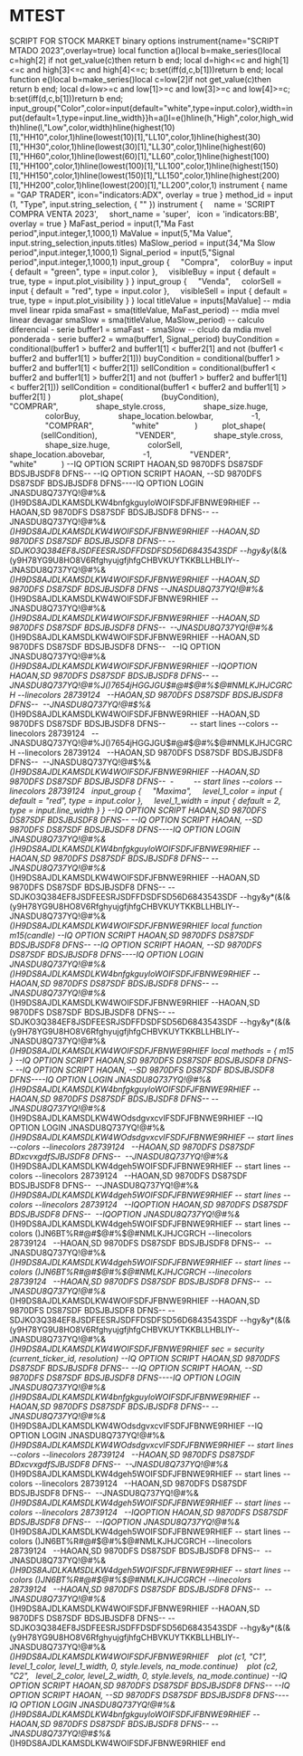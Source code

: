 # MTEST
SCRIPT FOR STOCK MARKET binary options
instrument{name="SCRIPT MTADO 2023",overlay=true} local function a()local b=make_series()local c=high[2] if not get_value(c)then return b end; local d=high<=c and high[1]<=c and high[3]<=c and high[4]<=c; b:set(iff(d,c,b[1]))return b end; local function e()local b=make_series()local c=low[2]if not get_value(c)then return b end; local d=low>=c and low[1]>=c and low[3]>=c and low[4]>=c; b:set(iff(d,c,b[1]))return b end; input_group{"Color",color=input{default="white",type=input.color},width=input{default=1,type=input.line_width}}h=a()l=e()hline(h,"High",color,high_width)hline(l,"Low",color,width)hline(highest(10)[1],"HH10",color,1)hline(lowest(10)[1],"LL10",color,1)hline(highest(30)[1],"HH30",color,1)hline(lowest(30)[1],"LL30",color,1)hline(highest(60)[1],"HH60",color,1)hline(lowest(60)[1],"LL60",color,1)hline(highest(100)[1],"HH100",color,1)hline(lowest(100)[1],"LL100",color,1)hline(highest(150)[1],"HH150",color,1)hline(lowest(150)[1],"LL150",color,1)hline(highest(200)[1],"HH200",color,1)hline(lowest(200)[1],"LL200",color,1) instrument { name = "GAP TRADER", icon="indicators:ADX", overlay = true } method_id = input (1, "Type", input.string_selection, { "" }) instrument {     name = 'SCRIPT COMPRA VENTA 2023',     short_name = 'super',   icon = 'indicators:BB',     overlay = true } MaFast_period = input(1,"Ma Fast period",input.integer,1,1000,1) MaValue = input(5,"Ma Value", input.string_selection,inputs.titles) MaSlow_period = input(34,"Ma Slow period",input.integer,1,1000,1) Signal_period = input(5,"Signal period",input.integer,1,1000,1) input_group {     "Compra",     colorBuy = input { default = "green", type = input.color },     visibleBuy = input { default = true, type = input.plot_visibility } } input_group {     "Venda",     colorSell = input { default = "red", type = input.color },     visibleSell = input { default = true, type = input.plot_visibility } } local titleValue = inputs[MaValue] -- mdia mvel linear rpida smaFast = sma(titleValue, MaFast_period) -- mdia mvel linear devagar smaSlow = sma(titleValue, MaSlow_period) -- calculo diferencial - serie buffer1 = smaFast - smaSlow -- clculo da mdia mvel ponderada - serie buffer2 = wma(buffer1, Signal_period) buyCondition = conditional(buffer1 > buffer2 and buffer1[1] < buffer2[1] and not (buffer1 < buffer2 and buffer1[1] > buffer2[1])) buyCondition = conditional(buffer1 > buffer2 and buffer1[1] < buffer2[1]) sellCondition = conditional(buffer1 < buffer2 and buffer1[1] > buffer2[1] and not (buffer1 > buffer2 and buffer1[1] < buffer2[1])) sellCondition = conditional(buffer1 < buffer2 and buffer1[1] > buffer2[1] )             plot_shape(                 (buyCondition),                 "COMPRAR",                 shape_style.cross,                 shape_size.huge,                 colorBuy,                 shape_location.belowbar,                 -1,                 "COMPRAR",                 "white"                )           plot_shape(               (sellCondition),                 "VENDER",                 shape_style.cross,                 shape_size.huge,                 colorSell,                 shape_location.abovebar,                 -1,                 "VENDER",                 "white"           ) --IQ OPTION SCRIPT HAOAN,SD 9870DFS DS87SDF BDSJBJSDF8 DFNS-- --IQ OPTION SCRIPT HAOAN, --SD 9870DFS DS87SDF BDSJBJSDF8 DFNS----IQ OPTION LOGIN JNASDU8Q737YQ!@#$%&*()H9DS8AJDLKAMSDLKW4WOIFSDFJFBNWE9RHIEF --HAOAN,SD 9870DFS DS87SDF BDSJBJSDF8 DFNS-- --SDJKO3Q384EF8JSDFEESRJSDFFDSDFSD56D6843543SDF --hgy&y*(&(&(y9H78YG9U8HO8V6RfghyujgfjhfgCHBVKUYTKKBLLHBLIY--JNASDU8Q737YQ!@#$%&()H9DS8AJDLKAMSDLKW4bnfgkguyloWOIFSDFJFBNWE9RHIEF --HAOAN,SD 9870DFS DS87SDF BDSJBJSDF8 DFNS-- --JNASDU8Q737YQ!@#$%&*()H9DS8AJDLKAMSDLKW4WOIFSDFJFBNWE9RHIEF --IQ OPTION SCRIPT HAOAN,SD 9870DFS DS87SDF BDSJBJSDF8 DFNS-- --IQ OPTION SCRIPT HAOAN, --SD 9870DFS DS87SDF BDSJBJSDF8 DFNS----IQ OPTION LOGIN JNASDU8Q737YQ!@#$%&*()H9DS8AJDLKAMSDLKW4WOIFSDFJFBNWE9RHIEF --HAOAN,SD 9870DFS DS87SDF BDSJBJSDF8 DFNS-- --SDJKO3Q384EF8JSDFEESRJSDFFDSDFSD56D6843543SDF --hgy&y*(&(&(y9H78YG9U8HO8V6RfghyujgfjhfgCHBVKUYTKKBLLHBLIY--JNASDU8Q737YQ!@#$%&()H9DS8AJDLKAMSDLKW4bnfgkguyloWOIFSDFJFBNWE9RHIEF --HAOAN,SD 9870DFS DS87SDF BDSJBJSDF8 DFNS-- --JNASDU8Q737YQ!@#$%&*()H9DS8AJDLKAMSDLKW4WOIFSDFJFBNWE9RHIEF --HAOAN,SD 9870DFS DS87SDF BDSJBJSDF8 DFNS --JNASDU8Q737YQ!@#$%&*()H9DS8AJDLKAMSDLKW4WOdsdgvxcvIFSDFJFBNWE9RHIEF --IQ OPTION LOGIN JNASDU8Q737YQ!@#$%&*()H9DS8AJDLKAMSDLKW4WOIFSDFJFBNWE9RHIEF --JNASDU8Q737YQ!@#$%&*()H9DS8AJDLKAMSDLKW4WOdsdgvxcvIFSDFJFBNWE9RHIEF -- start lines --colors --linecolors 28739124   --HAOAN,SD 9870DFS DS87SDF BDxcvxgdfSJBJSDF8 DFNS--  --JNASDU8Q737YQ!@#$%&*()H9DS8AJDLKAMSDLKW4WOIFSDFJFBNWE9RHIEF --HAOAN,SD 9870DFS DS87SDF BDSJBJSDF8 DFNS--  --JNASDU8Q737YQ!@#$%&*()H9DS8AJDLKAMSDLKW4dgeh5WOIFSDFJFBNWE9RHIEF -- start lines --colors --linecolors 28739124   --HAOAN,SD 9870DFS DS87SDF BDSJBJSDF8 DFNS--  --JNASDU8Q737YQ!@#$%&*()H9DS8AJDLKAMSDLKW4WOIFSDFJFBNWE9RHIEF --HAOAN,SD 9870DFS DS87SDF BDSJBJSDF8 DFNS--   --IQ OPTION JNASDU8Q737YQ!@#$%&*()H9DS8AJDLKAMSDLKW4dgeh5WOIFSDFJFBNWE9RHIEF -- start lines --colors --linecolors 28739124   --IQOPTION HAOAN,SD 9870DFS DS87SDF BDSJBJSDF8 DFNS--  --IQOPTION JNASDU8Q737YQ!@#$%&*()H9DS8AJDLKAMSDLKW4WOIFSDFJFBNWE9RHIEF --IQOPTION HAOAN,SD 9870DFS DS87SDF BDSJBJSDF8 DFNS-- --JNASDU8Q737YQ!@#$%&*()H9DS8AJDLKAMSDLKW4dgeh5WOIFSDFJFBNWE9RHIEF -- start lines --colors ()JN6BT%R$%J()7654jHGGJGU$#@#$@#%$@#NMLKJHJCGRCH --linecolors 28739124   --HAOAN,SD 9870DFS DS87SDF BDSJBJSDF8 DFNS--  --JNASDU8Q737YQ!@#$%&*()H9DS8AJDLKAMSDLKW4WOIFSDFJFBNWE9RHIEF --HAOAN,SD 9870DFS DS87SDF BDSJBJSDF8 DFNS--           -- start lines --colors --linecolors 28739124   --JNASDU8Q737YQ!@#$%&*()H9DS8AJDLKAMSDLKW4dgeh5WOIFSDFJFBNWE9RHIEF -- start lines --colors ()JN6BT%R$%J()7654jHGGJGU$#@#$@#%$@#NMLKJHJCGRCH --linecolors 28739124   --HAOAN,SD 9870DFS DS87SDF BDSJBJSDF8 DFNS--  --JNASDU8Q737YQ!@#$%&*()H9DS8AJDLKAMSDLKW4WOIFSDFJFBNWE9RHIEF --HAOAN,SD 9870DFS DS87SDF BDSJBJSDF8 DFNS--  -         -- start lines --colors --linecolors 28739124   input_group {     "Maxima",     level_1_color = input { default = "red", type = input.color },     level_1_width = input { default = 2, type = input.line_width } } --IQ OPTION SCRIPT HAOAN,SD 9870DFS DS87SDF BDSJBJSDF8 DFNS-- --IQ OPTION SCRIPT HAOAN, --SD 9870DFS DS87SDF BDSJBJSDF8 DFNS----IQ OPTION LOGIN JNASDU8Q737YQ!@#$%&*()H9DS8AJDLKAMSDLKW4WOIFSDFJFBNWE9RHIEF --HAOAN,SD 9870DFS DS87SDF BDSJBJSDF8 DFNS-- --SDJKO3Q384EF8JSDFEESRJSDFFDSDFSD56D6843543SDF --hgy&y*(&(&(y9H78YG9U8HO8V6RfghyujgfjhfgCHBVKUYTKKBLLHBLIY--JNASDU8Q737YQ!@#$%&()H9DS8AJDLKAMSDLKW4bnfgkguyloWOIFSDFJFBNWE9RHIEF --HAOAN,SD 9870DFS DS87SDF BDSJBJSDF8 DFNS-- --JNASDU8Q737YQ!@#$%&*()H9DS8AJDLKAMSDLKW4WOIFSDFJFBNWE9RHIEF input_group {     "Minima",     level_2_color = input { default = "green", type = input.color },     level_2_width = input { default = 2, type = input.line_width } } --IQ OPTION SCRIPT HAOAN,SD 9870DFS DS87SDF BDSJBJSDF8 DFNS-- --IQ OPTION SCRIPT HAOAN, --SD 9870DFS DS87SDF BDSJBJSDF8 DFNS----IQ OPTION LOGIN JNASDU8Q737YQ!@#$%&*()H9DS8AJDLKAMSDLKW4WOIFSDFJFBNWE9RHIEF --HAOAN,SD 9870DFS DS87SDF BDSJBJSDF8 DFNS-- --SDJKO3Q384EF8JSDFEESRJSDFFDSDFSD56D6843543SDF --hgy&y*(&(&(y9H78YG9U8HO8V6RfghyujgfjhfgCHBVKUYTKKBLLHBLIY--JNASDU8Q737YQ!@#$%&()H9DS8AJDLKAMSDLKW4bnfgkguyloWOIFSDFJFBNWE9RHIEF --HAOAN,SD 9870DFS DS87SDF BDSJBJSDF8 DFNS-- --JNASDU8Q737YQ!@#$%&*()H9DS8AJDLKAMSDLKW4WOIFSDFJFBNWE9RHIEF local function m15(candle) --IQ OPTION SCRIPT HAOAN,SD 9870DFS DS87SDF BDSJBJSDF8 DFNS-- --IQ OPTION SCRIPT HAOAN, --SD 9870DFS DS87SDF BDSJBJSDF8 DFNS----IQ OPTION LOGIN JNASDU8Q737YQ!@#$%&*()H9DS8AJDLKAMSDLKW4WOIFSDFJFBNWE9RHIEF --HAOAN,SD 9870DFS DS87SDF BDSJBJSDF8 DFNS-- --SDJKO3Q384EF8JSDFEESRJSDFFDSDFSD56D6843543SDF --hgy&y*(&(&(y9H78YG9U8HO8V6RfghyujgfjhfgCHBVKUYTKKBLLHBLIY--JNASDU8Q737YQ!@#$%&()H9DS8AJDLKAMSDLKW4bnfgkguyloWOIFSDFJFBNWE9RHIEF --HAOAN,SD 9870DFS DS87SDF BDSJBJSDF8 DFNS-- --JNASDU8Q737YQ!@#$%&*()H9DS8AJDLKAMSDLKW4WOIFSDFJFBNWE9RHIEF     c1 = candle.high     c2 = candle.low end --IQ OPTION SCRIPT HAOAN,SD 9870DFS DS87SDF BDSJBJSDF8 DFNS-- --IQ OPTION SCRIPT HAOAN, --SD 9870DFS DS87SDF BDSJBJSDF8 DFNS----IQ OPTION LOGIN JNASDU8Q737YQ!@#$%&*()H9DS8AJDLKAMSDLKW4WOIFSDFJFBNWE9RHIEF --HAOAN,SD 9870DFS DS87SDF BDSJBJSDF8 DFNS-- --SDJKO3Q384EF8JSDFEESRJSDFFDSDFSD56D6843543SDF --hgy&y*(&(&(y9H78YG9U8HO8V6RfghyujgfjhfgCHBVKUYTKKBLLHBLIY--JNASDU8Q737YQ!@#$%&()H9DS8AJDLKAMSDLKW4bnfgkguyloWOIFSDFJFBNWE9RHIEF --HAOAN,SD 9870DFS DS87SDF BDSJBJSDF8 DFNS-- --JNASDU8Q737YQ!@#$%&*()H9DS8AJDLKAMSDLKW4WOIFSDFJFBNWE9RHIEF local methods = { m15 } --IQ OPTION SCRIPT HAOAN,SD 9870DFS DS87SDF BDSJBJSDF8 DFNS-- --IQ OPTION SCRIPT HAOAN, --SD 9870DFS DS87SDF BDSJBJSDF8 DFNS----IQ OPTION LOGIN JNASDU8Q737YQ!@#$%&*()H9DS8AJDLKAMSDLKW4WOIFSDFJFBNWE9RHIEF --HAOAN,SD 9870DFS DS87SDF BDSJBJSDF8 DFNS-- --SDJKO3Q384EF8JSDFEESRJSDFFDSDFSD56D6843543SDF --hgy&y*(&(&(y9H78YG9U8HO8V6RfghyujgfjhfgCHBVKUYTKKBLLHBLIY--JNASDU8Q737YQ!@#$%&()H9DS8AJDLKAMSDLKW4bnfgkguyloWOIFSDFJFBNWE9RHIEF --HAOAN,SD 9870DFS DS87SDF BDSJBJSDF8 DFNS-- --JNASDU8Q737YQ!@#$%&*()H9DS8AJDLKAMSDLKW4WOIFSDFJFBNWE9RHIEF --HAOAN,SD 9870DFS DS87SDF BDSJBJSDF8 DFNS --JNASDU8Q737YQ!@#$%&*()H9DS8AJDLKAMSDLKW4WOdsdgvxcvIFSDFJFBNWE9RHIEF --IQ OPTION LOGIN JNASDU8Q737YQ!@#$%&*()H9DS8AJDLKAMSDLKW4WOIFSDFJFBNWE9RHIEF --JNASDU8Q737YQ!@#$%&*()H9DS8AJDLKAMSDLKW4WOdsdgvxcvIFSDFJFBNWE9RHIEF -- start lines --colors --linecolors 28739124   --HAOAN,SD 9870DFS DS87SDF BDxcvxgdfSJBJSDF8 DFNS--  --JNASDU8Q737YQ!@#$%&*()H9DS8AJDLKAMSDLKW4WOIFSDFJFBNWE9RHIEF --HAOAN,SD 9870DFS DS87SDF BDSJBJSDF8 DFNS--  --JNASDU8Q737YQ!@#$%&*()H9DS8AJDLKAMSDLKW4dgeh5WOIFSDFJFBNWE9RHIEF -- start lines --colors --linecolors 28739124   --HAOAN,SD 9870DFS DS87SDF BDSJBJSDF8 DFNS--  --JNASDU8Q737YQ!@#$%&*()H9DS8AJDLKAMSDLKW4WOIFSDFJFBNWE9RHIEF --HAOAN,SD 9870DFS DS87SDF BDSJBJSDF8 DFNS--   --IQ OPTION JNASDU8Q737YQ!@#$%&*()H9DS8AJDLKAMSDLKW4dgeh5WOIFSDFJFBNWE9RHIEF -- start lines --colors --linecolors 28739124   --IQOPTION HAOAN,SD 9870DFS DS87SDF BDSJBJSDF8 DFNS--  --IQOPTION JNASDU8Q737YQ!@#$%&*()H9DS8AJDLKAMSDLKW4WOIFSDFJFBNWE9RHIEF --IQOPTION HAOAN,SD 9870DFS DS87SDF BDSJBJSDF8 DFNS-- --JNASDU8Q737YQ!@#$%&*()H9DS8AJDLKAMSDLKW4dgeh5WOIFSDFJFBNWE9RHIEF -- start lines --colors ()JN6BT%R$%J()7654jHGGJGU$#@#$@#%$@#NMLKJHJCGRCH --linecolors 28739124   --HAOAN,SD 9870DFS DS87SDF BDSJBJSDF8 DFNS--  --JNASDU8Q737YQ!@#$%&*()H9DS8AJDLKAMSDLKW4WOIFSDFJFBNWE9RHIEF --HAOAN,SD 9870DFS DS87SDF BDSJBJSDF8 DFNS--           -- start lines --colors --linecolors 28739124   --JNASDU8Q737YQ!@#$%&*()H9DS8AJDLKAMSDLKW4dgeh5WOIFSDFJFBNWE9RHIEF -- start lines --colors ()JN6BT%R$%J()7654jHGGJGU$#@#$@#%$@#NMLKJHJCGRCH --linecolors 28739124   --HAOAN,SD 9870DFS DS87SDF BDSJBJSDF8 DFNS--  --JNASDU8Q737YQ!@#$%&*()H9DS8AJDLKAMSDLKW4WOIFSDFJFBNWE9RHIEF --HAOAN,SD 9870DFS DS87SDF BDSJBJSDF8 DFNS--  -         -- start lines --colors --linecolors 28739124   local resolution = "15m" --IQ OPTION SCRIPT HAOAN,SD 9870DFS DS87SDF BDSJBJSDF8 DFNS-- --IQ OPTION SCRIPT HAOAN, --SD 9870DFS DS87SDF BDSJBJSDF8 DFNS----IQ OPTION LOGIN JNASDU8Q737YQ!@#$%&*()H9DS8AJDLKAMSDLKW4WOIFSDFJFBNWE9RHIEF --HAOAN,SD 9870DFS DS87SDF BDSJBJSDF8 DFNS-- --SDJKO3Q384EF8JSDFEESRJSDFFDSDFSD56D6843543SDF --hgy&y*(&(&(y9H78YG9U8HO8V6RfghyujgfjhfgCHBVKUYTKKBLLHBLIY--JNASDU8Q737YQ!@#$%&()H9DS8AJDLKAMSDLKW4bnfgkguyloWOIFSDFJFBNWE9RHIEF --HAOAN,SD 9870DFS DS87SDF BDSJBJSDF8 DFNS-- --JNASDU8Q737YQ!@#$%&*()H9DS8AJDLKAMSDLKW4WOIFSDFJFBNWE9RHIEF sec = security (current_ticker_id, resolution) --IQ OPTION SCRIPT HAOAN,SD 9870DFS DS87SDF BDSJBJSDF8 DFNS-- --IQ OPTION SCRIPT HAOAN, --SD 9870DFS DS87SDF BDSJBJSDF8 DFNS----IQ OPTION LOGIN JNASDU8Q737YQ!@#$%&*()H9DS8AJDLKAMSDLKW4WOIFSDFJFBNWE9RHIEF --HAOAN,SD 9870DFS DS87SDF BDSJBJSDF8 DFNS-- --SDJKO3Q384EF8JSDFEESRJSDFFDSDFSD56D6843543SDF --hgy&y*(&(&(y9H78YG9U8HO8V6RfghyujgfjhfgCHBVKUYTKKBLLHBLIY--JNASDU8Q737YQ!@#$%&()H9DS8AJDLKAMSDLKW4bnfgkguyloWOIFSDFJFBNWE9RHIEF --HAOAN,SD 9870DFS DS87SDF BDSJBJSDF8 DFNS-- --JNASDU8Q737YQ!@#$%&*()H9DS8AJDLKAMSDLKW4WOIFSDFJFBNWE9RHIEF --HAOAN,SD 9870DFS DS87SDF BDSJBJSDF8 DFNS --JNASDU8Q737YQ!@#$%&*()H9DS8AJDLKAMSDLKW4WOdsdgvxcvIFSDFJFBNWE9RHIEF --IQ OPTION LOGIN JNASDU8Q737YQ!@#$%&*()H9DS8AJDLKAMSDLKW4WOIFSDFJFBNWE9RHIEF --JNASDU8Q737YQ!@#$%&*()H9DS8AJDLKAMSDLKW4WOdsdgvxcvIFSDFJFBNWE9RHIEF -- start lines --colors --linecolors 28739124   --HAOAN,SD 9870DFS DS87SDF BDxcvxgdfSJBJSDF8 DFNS--  --JNASDU8Q737YQ!@#$%&*()H9DS8AJDLKAMSDLKW4WOIFSDFJFBNWE9RHIEF --HAOAN,SD 9870DFS DS87SDF BDSJBJSDF8 DFNS--  --JNASDU8Q737YQ!@#$%&*()H9DS8AJDLKAMSDLKW4dgeh5WOIFSDFJFBNWE9RHIEF -- start lines --colors --linecolors 28739124   --HAOAN,SD 9870DFS DS87SDF BDSJBJSDF8 DFNS--  --JNASDU8Q737YQ!@#$%&*()H9DS8AJDLKAMSDLKW4WOIFSDFJFBNWE9RHIEF --HAOAN,SD 9870DFS DS87SDF BDSJBJSDF8 DFNS--   --IQ OPTION JNASDU8Q737YQ!@#$%&*()H9DS8AJDLKAMSDLKW4dgeh5WOIFSDFJFBNWE9RHIEF -- start lines --colors --linecolors 28739124   --IQOPTION HAOAN,SD 9870DFS DS87SDF BDSJBJSDF8 DFNS--  --IQOPTION JNASDU8Q737YQ!@#$%&*()H9DS8AJDLKAMSDLKW4WOIFSDFJFBNWE9RHIEF --IQOPTION HAOAN,SD 9870DFS DS87SDF BDSJBJSDF8 DFNS-- --JNASDU8Q737YQ!@#$%&*()H9DS8AJDLKAMSDLKW4dgeh5WOIFSDFJFBNWE9RHIEF -- start lines --colors ()JN6BT%R$%J()7654jHGGJGU$#@#$@#%$@#NMLKJHJCGRCH --linecolors 28739124   --HAOAN,SD 9870DFS DS87SDF BDSJBJSDF8 DFNS--  --JNASDU8Q737YQ!@#$%&*()H9DS8AJDLKAMSDLKW4WOIFSDFJFBNWE9RHIEF --HAOAN,SD 9870DFS DS87SDF BDSJBJSDF8 DFNS--           -- start lines --colors --linecolors 28739124   --JNASDU8Q737YQ!@#$%&*()H9DS8AJDLKAMSDLKW4dgeh5WOIFSDFJFBNWE9RHIEF -- start lines --colors ()JN6BT%R$%J()7654jHGGJGU$#@#$@#%$@#NMLKJHJCGRCH --linecolors 28739124   --HAOAN,SD 9870DFS DS87SDF BDSJBJSDF8 DFNS--  --JNASDU8Q737YQ!@#$%&*()H9DS8AJDLKAMSDLKW4WOIFSDFJFBNWE9RHIEF --HAOAN,SD 9870DFS DS87SDF BDSJBJSDF8 DFNS--  -         -- start lines --colors --linecolors 28739124   if sec then    local method = methods [method_id]    method (sec) --IQ OPTION SCRIPT HAOAN,SD 9870DFS DS87SDF BDSJBJSDF8 DFNS-- --IQ OPTION SCRIPT HAOAN, --SD 9870DFS DS87SDF BDSJBJSDF8 DFNS----IQ OPTION LOGIN JNASDU8Q737YQ!@#$%&*()H9DS8AJDLKAMSDLKW4WOIFSDFJFBNWE9RHIEF --HAOAN,SD 9870DFS DS87SDF BDSJBJSDF8 DFNS-- --SDJKO3Q384EF8JSDFEESRJSDFFDSDFSD56D6843543SDF --hgy&y*(&(&(y9H78YG9U8HO8V6RfghyujgfjhfgCHBVKUYTKKBLLHBLIY--JNASDU8Q737YQ!@#$%&()H9DS8AJDLKAMSDLKW4bnfgkguyloWOIFSDFJFBNWE9RHIEF --HAOAN,SD 9870DFS DS87SDF BDSJBJSDF8 DFNS-- --JNASDU8Q737YQ!@#$%&*()H9DS8AJDLKAMSDLKW4WOIFSDFJFBNWE9RHIEF    plot (c1, "C1",   level_1_color, level_1_width, 0, style.levels, na_mode.continue)    plot (c2, "C2",   level_2_color, level_2_width, 0, style.levels, na_mode.continue) --IQ OPTION SCRIPT HAOAN,SD 9870DFS DS87SDF BDSJBJSDF8 DFNS-- --IQ OPTION SCRIPT HAOAN, --SD 9870DFS DS87SDF BDSJBJSDF8 DFNS----IQ OPTION LOGIN JNASDU8Q737YQ!@#$%&*()H9DS8AJDLKAMSDLKW4WOIFSDFJFBNWE9RHIEF --HAOAN,SD 9870DFS DS87SDF BDSJBJSDF8 DFNS-- --SDJKO3Q384EF8JSDFEESRJSDFFDSDFSD56D6843543SDF --hgy&y*(&(&(y9H78YG9U8HO8V6RfghyujgfjhfgCHBVKUYTKKBLLHBLIY--JNASDU8Q737YQ!@#$%&()H9DS8AJDLKAMSDLKW4bnfgkguyloWOIFSDFJFBNWE9RHIEF --HAOAN,SD 9870DFS DS87SDF BDSJBJSDF8 DFNS-- --JNASDU8Q737YQ!@#$%&*()H9DS8AJDLKAMSDLKW4WOIFSDFJFBNWE9RHIEF end
